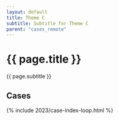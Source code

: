 ```yaml
---
layout: default
title: Theme C
subtitle: Subtitle for Theme C
parent: "cases_remote"
---
```


# {{ page.title }}

{{ page.subtitle }}

## Cases

{% include 2023/case-index-loop.html %}

